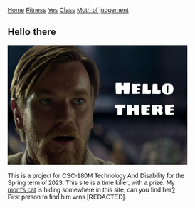 <html>
<html lang="en">
<head>
<title>My website</title>
<meta charset="utf-8">
<meta name="viewport" content="width=device-width, initial-scale=1">
<style>
* {
  box-sizing: border-box;
  font-family: Arial, Helvetica, sans-serif;
}

body {
  margin: 0;
  font-family: Arial, Helvetica, sans-serif;
}

/* Style the top navigation bar */
.topnav {
  overflow: hidden;
  background-color: #333;
}

/* Style the topnav links */
.topnav a {
  float: left;
  display: block;
  color: #f2f2f2;
  text-align: center;
  padding: 14px 16px;
  text-decoration: none;
}

/* Change color on hover */
.topnav a:hover {
  background-color: #111;
  color: white;
}

/* Style the content */
.content {
  background-color: #ddd;
  padding: 10px;
  height: 800px; /* Should be removed. Only for demonstration */
}

/* Style the footer */
.footer {
  background-color: #f1f1f1;
  padding: 10px;
}
</style>
</head>
<body>

<div class="topnav">
  <a href="icrutte.github.io">Home</a>
  <a href="fitness.html">Fitness</a>
  <a href="yes.html">Yes</a>
  <a href="class.html">Class</a>
  <a href="images/disboi.jpg">Moth of judgement</a>
</div>

<div class="content">
  <h2>Hello there</h2>
  <p><img src="images/Screenshot 2023-05-23 at 15-04-56 hello there - Google Search.png" alt="Hello there"></p>
  <p>This is a project for CSC-180M Technology And Disability for the Spring term of 2023. This site is a time killer, with a prize. My <a href="images/huh.png">mom's cat</a> is hiding somewhere in this site, can you find her<a href="images/find-the-missing-letters.png">?</a> First person to find him wins [REDACTED]. <!-- it's something --></p>
</div>

</body>
</html>


